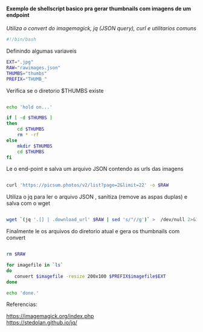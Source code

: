 
#### Exemplo de shellscript basico pra gerar thumbnails com imagens de um endpoint  

*Utiliza o convert do imagemagick, jq (JSON query), curl e utilitarios comuns*


```bash
#!/bin/bash

```


Definindo algumas variaveis

```bash
EXT=".jpg" 
RAW="rawimages.json" 
THUMBS="thumbs"
PREFIX="THUMB_"
```


Verifica se o diretorio $THUMBS existe 

```bash

echo 'hold on...'

if [ -d $THUMBS ] 
then
    cd $THUMBS
    rm * -rf
else
    mkdir $THUMBS
    cd $THUMBS
fi

```

Le o end-point e salva um arquivo JSON contendo as urls das imagens

```bash

curl 'https://picsum.photos/v2/list?page=2&limit=22' -o $RAW

```

Utiliza o jq para ler o arquivo JSON , sanitiza  (remove as aspas duplas) e salva com o wget

```bash

wget `(jq '.[] | .download_url' $RAW | sed 's/"//g')` >  /dev/null 2>&1

```

Finalmente le os arquivos do diretorio atual e gera os thumbnails com convert 


```bash

rm $RAW 

for imagefile in `ls`
do  
   convert $imagefile -resize 200x100 $PREFIX$imagefile$EXT
done

echo 'done.'

```

Referencias: <br>

<https://imagemagick.org/index.php> <br>
<https://stedolan.github.io/jq/>


